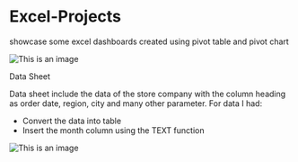 # Excel-Projects
showcase some excel dashboards created using pivot table and pivot chart

![This is an image](https://github.com/Larissa-Bememba/Excel-Projects/tree/main/images/dashboard.png)

Data Sheet

Data sheet include the data of the store company with the column heading as order date, region, city and many other parameter. For data I had:
- Convert the data into table
- Insert the month column using the TEXT function

![This is an image](https://github.com/Larissa-Bememba/Excel-Projects/tree/main/images/Data_sample.png)


